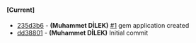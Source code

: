 
#### [Current]

#### 
 * [235d3b6](../../commit/235d3b6) - __(Muhammet DİLEK)__ [#1](../../issues/1) gem application created
 * [dd38801](../../commit/dd38801) - __(Muhammet DİLEK)__ Initial commit
